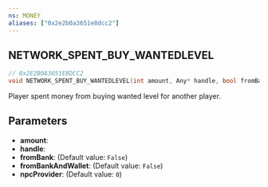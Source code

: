 ```yaml
---
ns: MONEY
aliases: ["0x2e2b0a3651e8dcc2"]
---
```

## NETWORK_SPENT_BUY_WANTEDLEVEL

```c
// 0x2E2B0A3651E8DCC2
void NETWORK_SPENT_BUY_WANTEDLEVEL(int amount, Any* handle, bool fromBank, bool fromBankAndWallet, int npcProvider);
```

Player spent money from buying wanted level for another player.


## Parameters
* **amount**: 
* **handle**: 
* **fromBank**: (Default value: `False`)
* **fromBankAndWallet**: (Default value: `False`)
* **npcProvider**: (Default value: `0`)
